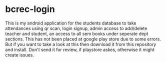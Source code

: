 # bcrec-login
This is my android application for the students database to take attendances using qr scan, login signup, admin access to add/delete teacher and student, an access to all sem books under seperate dept sections.
This has not been placed at google play store due to some errors.
But if you want to take a look at this then download it from this repository and install. Don't send it for review, if playstore askes, otherwise it might create issues.
